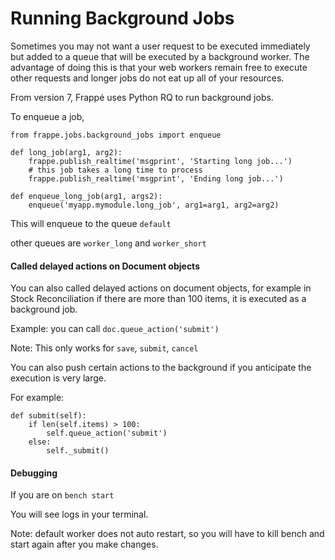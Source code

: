 # Running Background Jobs

Sometimes you may not want a user request to be executed immediately but added to a queue that will be executed by a background worker. The advantage of doing this is that your web workers remain free to execute other requests and longer jobs do not eat up all of your resources.

From version 7, Frappé uses Python RQ to run background jobs.

To enqueue a job,

	from frappe.jobs.background_jobs import enqueue

	def long_job(arg1, arg2):
		frappe.publish_realtime('msgprint', 'Starting long job...')
		# this job takes a long time to process
		frappe.publish_realtime('msgprint', 'Ending long job...')

	def enqueue_long_job(arg1, args2):
		enqueue('myapp.mymodule.long_job', arg1=arg1, arg2=arg2)

This will enqueue to the queue `default`

other queues are `worker_long` and `worker_short`

#### Called delayed actions on Document objects

You can also called delayed actions on document objects, for example in Stock Reconciliation if there are more than 100 items, it is executed as a background job.

Example: you can call `doc.queue_action('submit')`

Note: This only works for `save`, `submit`, `cancel`

You can also push certain actions to the background if you anticipate the execution is very large.

For example:

	def submit(self):
		if len(self.items) > 100:
			self.queue_action('submit')
		else:
			self._submit()

#### Debugging

If you are on `bench start`

You will see logs in your terminal.

Note: default worker does not auto restart, so you will have to kill bench and start again after you make changes.